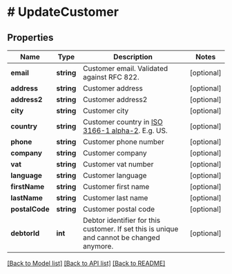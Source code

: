 # # UpdateCustomer

## Properties

Name | Type | Description | Notes
------------ | ------------- | ------------- | -------------
**email** | **string** | Customer email. Validated against RFC 822. | [optional]
**address** | **string** | Customer address | [optional]
**address2** | **string** | Customer address2 | [optional]
**city** | **string** | Customer city | [optional]
**country** | **string** | Customer country in [ISO 3166-1 alpha-2](http://en.wikipedia.org/wiki/ISO_3166-1_alpha-2). E.g. US. | [optional]
**phone** | **string** | Customer phone number | [optional]
**company** | **string** | Customer company | [optional]
**vat** | **string** | Customer vat number | [optional]
**language** | **string** | Customer language | [optional]
**firstName** | **string** | Customer first name | [optional]
**lastName** | **string** | Customer last name | [optional]
**postalCode** | **string** | Customer postal code | [optional]
**debtorId** | **int** | Debtor identifier for this customer. If set this is unique and cannot be changed anymore. | [optional]

[[Back to Model list]](../../README.md#models) [[Back to API list]](../../README.md#endpoints) [[Back to README]](../../README.md)
